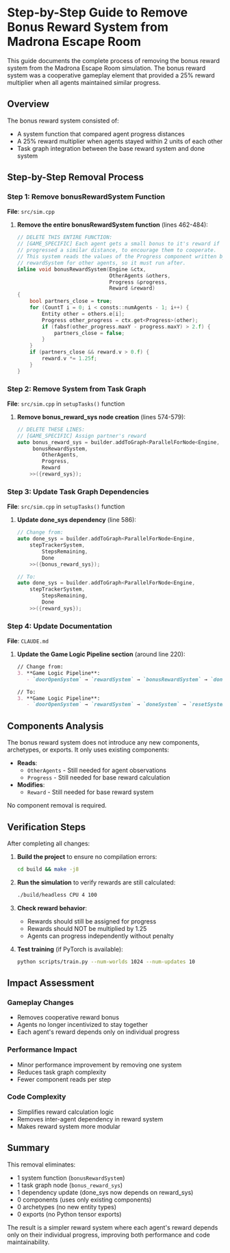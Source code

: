 # Step-by-Step Guide to Remove Bonus Reward System from Madrona Escape Room

This guide documents the complete process of removing the bonus reward system from the Madrona Escape Room simulation. The bonus reward system was a cooperative gameplay element that provided a 25% reward multiplier when all agents maintained similar progress.

## Overview

The bonus reward system consisted of:
- A system function that compared agent progress distances
- A 25% reward multiplier when agents stayed within 2 units of each other
- Task graph integration between the base reward system and done system

## Step-by-Step Removal Process

### Step 1: Remove bonusRewardSystem Function

**File**: `src/sim.cpp`

1. **Remove the entire bonusRewardSystem function** (lines 462-484):
   ```cpp
   // DELETE THIS ENTIRE FUNCTION:
   // [GAME_SPECIFIC] Each agent gets a small bonus to it's reward if the other agent has
   // progressed a similar distance, to encourage them to cooperate.
   // This system reads the values of the Progress component written by
   // rewardSystem for other agents, so it must run after.
   inline void bonusRewardSystem(Engine &ctx,
                                 OtherAgents &others,
                                 Progress &progress,
                                 Reward &reward)
   {
       bool partners_close = true;
       for (CountT i = 0; i < consts::numAgents - 1; i++) {
           Entity other = others.e[i];
           Progress other_progress = ctx.get<Progress>(other);
           if (fabsf(other_progress.maxY - progress.maxY) > 2.f) {
               partners_close = false;
           }
       }
       if (partners_close && reward.v > 0.f) {
           reward.v *= 1.25f;
       }
   }
   ```

### Step 2: Remove System from Task Graph

**File**: `src/sim.cpp` in `setupTasks()` function

1. **Remove bonus_reward_sys node creation** (lines 574-579):
   ```cpp
   // DELETE THESE LINES:
   // [GAME_SPECIFIC] Assign partner's reward
   auto bonus_reward_sys = builder.addToGraph<ParallelForNode<Engine,
        bonusRewardSystem,
           OtherAgents,
           Progress,
           Reward
       >>({reward_sys});
   ```

### Step 3: Update Task Graph Dependencies

**File**: `src/sim.cpp` in `setupTasks()` function

1. **Update done_sys dependency** (line 586):
   ```cpp
   // Change from:
   auto done_sys = builder.addToGraph<ParallelForNode<Engine,
       stepTrackerSystem,
           StepsRemaining,
           Done
       >>({bonus_reward_sys});
   
   // To:
   auto done_sys = builder.addToGraph<ParallelForNode<Engine,
       stepTrackerSystem,
           StepsRemaining,
           Done
       >>({reward_sys});
   ```

### Step 4: Update Documentation

**File**: `CLAUDE.md`

1. **Update the Game Logic Pipeline section** (around line 220):
   ```markdown
   // Change from:
   3. **Game Logic Pipeline**:
      - `doorOpenSystem` → `rewardSystem` → `bonusRewardSystem` → `doneSystem` → `resetSystem`
   
   // To:
   3. **Game Logic Pipeline**:
      - `doorOpenSystem` → `rewardSystem` → `doneSystem` → `resetSystem`
   ```

## Components Analysis

The bonus reward system does not introduce any new components, archetypes, or exports. It only uses existing components:

- **Reads**: 
  - `OtherAgents` - Still needed for agent observations
  - `Progress` - Still needed for base reward calculation
- **Modifies**: 
  - `Reward` - Still needed for base reward system

No component removal is required.

## Verification Steps

After completing all changes:

1. **Build the project** to ensure no compilation errors:
   ```bash
   cd build && make -j8
   ```

2. **Run the simulation** to verify rewards are still calculated:
   ```bash
   ./build/headless CPU 4 100
   ```

3. **Check reward behavior**:
   - Rewards should still be assigned for progress
   - Rewards should NOT be multiplied by 1.25
   - Agents can progress independently without penalty

4. **Test training** (if PyTorch is available):
   ```bash
   python scripts/train.py --num-worlds 1024 --num-updates 10
   ```

## Impact Assessment

### Gameplay Changes
- Removes cooperative reward bonus
- Agents no longer incentivized to stay together
- Each agent's reward depends only on individual progress

### Performance Impact
- Minor performance improvement by removing one system
- Reduces task graph complexity
- Fewer component reads per step

### Code Complexity
- Simplifies reward calculation logic
- Removes inter-agent dependency in reward system
- Makes reward system more modular

## Summary

This removal eliminates:
- 1 system function (`bonusRewardSystem`)
- 1 task graph node (`bonus_reward_sys`)
- 1 dependency update (done_sys now depends on reward_sys)
- 0 components (uses only existing components)
- 0 archetypes (no new entity types)
- 0 exports (no Python tensor exports)

The result is a simpler reward system where each agent's reward depends only on their individual progress, improving both performance and code maintainability.